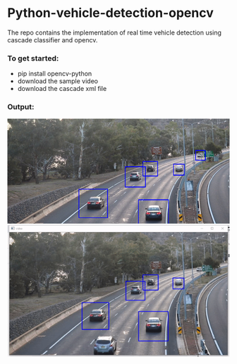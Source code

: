 # Python-vehicle-detection-opencv
The repo contains the implementation of real time vehicle detection using cascade classifier and opencv.

### To get started:
- pip install opencv-python
- download the sample video
- download the cascade xml file

### Output:

![Output png](output.png)
![Output gif](output.gif)

